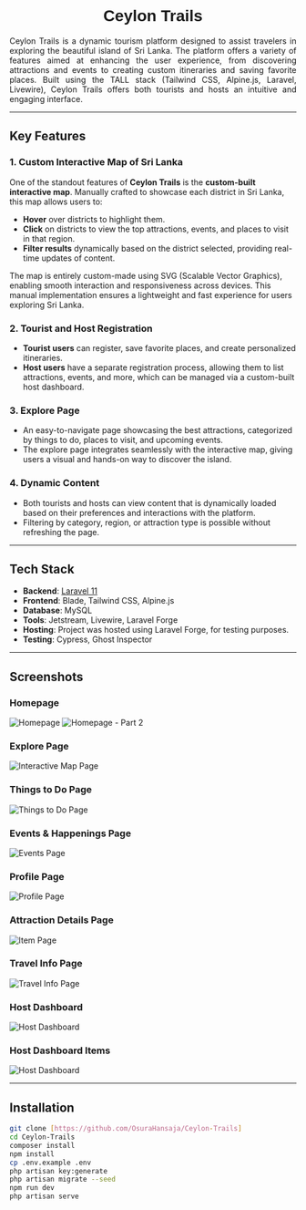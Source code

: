 <h1 align="center" style="font-family: 'Orbitron', sans-serif;">Ceylon Trails</h1>

<p align="justify">
  Ceylon Trails is a dynamic tourism platform designed to assist travelers in exploring the beautiful island of Sri Lanka. The platform offers a variety of features aimed at enhancing the user experience, from discovering attractions and events to creating custom itineraries and saving favorite places. Built using the TALL stack (Tailwind CSS, Alpine.js, Laravel, Livewire), Ceylon Trails offers both tourists and hosts an intuitive and engaging interface.
</p>

---

## Key Features

### 1. **Custom Interactive Map of Sri Lanka**
One of the standout features of **Ceylon Trails** is the **custom-built interactive map**. Manually crafted to showcase each district in Sri Lanka, this map allows users to:
- **Hover** over districts to highlight them.
- **Click** on districts to view the top attractions, events, and places to visit in that region.
- **Filter results** dynamically based on the district selected, providing real-time updates of content.
  
The map is entirely custom-made using SVG (Scalable Vector Graphics), enabling smooth interaction and responsiveness across devices. This manual implementation ensures a lightweight and fast experience for users exploring Sri Lanka.

### 2. **Tourist and Host Registration**
- **Tourist users** can register, save favorite places, and create personalized itineraries.
- **Host users** have a separate registration process, allowing them to list attractions, events, and more, which can be managed via a custom-built host dashboard.

### 3. **Explore Page**
- An easy-to-navigate page showcasing the best attractions, categorized by things to do, places to visit, and upcoming events.
- The explore page integrates seamlessly with the interactive map, giving users a visual and hands-on way to discover the island.

### 4. **Dynamic Content**
- Both tourists and hosts can view content that is dynamically loaded based on their preferences and interactions with the platform.
- Filtering by category, region, or attraction type is possible without refreshing the page.


---

## Tech Stack

- **Backend**: [Laravel 11](https://laravel.com/)
- **Frontend**: Blade, Tailwind CSS, Alpine.js
- **Database**: MySQL
- **Tools**: Jetstream, Livewire, Laravel Forge
- **Hosting**: Project was hosted using Laravel Forge, for testing purposes.
- **Testing**: Cypress, Ghost Inspector

---

## Screenshots

### Homepage
![Homepage](public/Images/readme/HomePage.png)
![Homepage - Part 2](public/Images/readme/HomePageP2.png)

### Explore Page
![Interactive Map Page](public/Images/readme/ExplorePage.png)

### Things to Do Page
![Things to Do Page](public/Images/readme/ThingsToDoPage.png)

### Events & Happenings Page
![Events Page](public/Images/readme/EventsPage.png)

### Profile Page
![Profile Page](public/Images/readme/UserProfile.png)

### Attraction Details Page
![Item Page](public/Images/readme/AttractionDetailsPage.png)

### Travel Info Page
![Travel Info Page](public/Images/readme/TravelInfoPage.png)

### Host Dashboard
![Host Dashboard](public/Images/readme/HostDashboard.png)

### Host Dashboard Items
![Host Dashboard](public/Images/readme/HostDashboardItems.png)


---

## Installation

```bash
git clone [https://github.com/OsuraHansaja/Ceylon-Trails]
cd Ceylon-Trails
composer install
npm install
cp .env.example .env
php artisan key:generate
php artisan migrate --seed
npm run dev
php artisan serve
